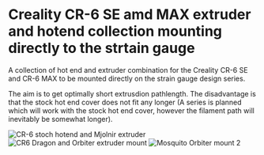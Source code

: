 # Creality CR-6 SE amd MAX extruder and hotend collection mounting directly to the strtain gauge
A collection of hot end and extruder combination for the Creality CR-6 SE and CR-6 MAX to be mounted directly on the strain gauge design series.

The aim is to get optimally short extrusdion pathlength. The disadvantage is that the stock hot end cover does not fit any longer (A series is planned which will work with the stock hot end cover, however the filament path will inevitably be somewhat longer).

![CR-6 stoch hotend and Mjolnir extruder](https://user-images.githubusercontent.com/13643644/121425564-d613ab00-c972-11eb-9b16-f10bbce3bcb8.png)
![CR6 Dragon and Orbiter extruder mount](https://user-images.githubusercontent.com/13643644/121425630-ed529880-c972-11eb-9c41-f8ee2b195533.png)
![Mosquito   Orbiter mount 2](https://user-images.githubusercontent.com/13643644/121426032-65b95980-c973-11eb-9b75-b8b25f1e59a7.png)

